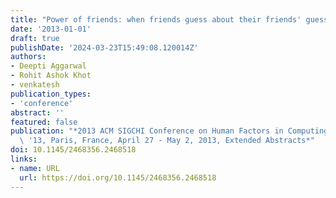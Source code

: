 ```yaml
---
title: "Power of friends: when friends guess about their friends' guess"
date: '2013-01-01'
draft: true
publishDate: '2024-03-23T15:49:08.120014Z'
authors:
- Deepti Aggarwal
- Rohit Ashok Khot
- venkatesh
publication_types:
- 'conference'
abstract: ''
featured: false
publication: "*2013 ACM SIGCHI Conference on Human Factors in Computing Systems, CHI\
  \ '13, Paris, France, April 27 - May 2, 2013, Extended Abstracts*"
doi: 10.1145/2468356.2468518
links:
- name: URL
  url: https://doi.org/10.1145/2468356.2468518
---
```


